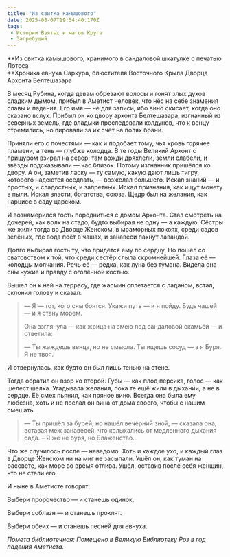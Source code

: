 ```yaml
---
title: "Из свитка камышового"
date: 2025-08-07T19:54:40.170Z
tags:
 - Истории Взятых и магов Круга
 - Загребущий
---
```


**Из свитка камышового, хранимого в сандаловой шкатулке с печатью
Лотоса  
**Хроника евнуха Саркура, блюстителя Восточного Крыла Дворца Архонта
Белтешазара

В месяц Рубина, когда девам обрезают волосы и гонят злых духов сладким
дымом, прибыл в Аметист человек, что нёс на себе знамения славы и
падения. Его имя — не для записи, ибо вино скисает, когда оно сказано
вслух. Прибыл он ко двору архонта Белтешазара, изгнанный из северных
земель, где владыки преследовали колдунов, что к венцу стремились, но
пировали за их счёт на полях брани.

Приняли его с почестями — как и подобает тому, чья кровь горячее
пламени, а тень — глубже колодца. В те годы Великий Архонт с прищуром
взирал на север: там вожди дряхлели, земли слабели, и звёзды
подсказывали — час близок. Потому изгнанник пришёлся ко двору. А он,
заметив ласку — ту самую, какую дают лишь тигру, которого надеются
оседлать, — возжелал большего. Искал знаний — и простых, и сладостных, и
запретных. Искал признания, как ищут монету в пыли. Искал власти,
богатства, союза. Щедр был на желания, как нарцисс в саду царском.

И вознамерился гость породниться с домом Архонта. Стал смотреть на
дочерей, как волк на стадо, будто выбирая не одну — а каждую. Сёстры же
жили тогда во Дворце Женском, в мраморных покоях, среди садов зелёных,
где вода поёт в чашах, и занавеси пахнут лавандой.

Долго выбирал гость ту, что придётся ему по сердцу. Но пошёл со
сватовством к той, что среди сестёр слыла скромнейшей. Глаза её —
колодцы молчания. Речь её — редка, как луна без тумана. Видела она сны
чужие и правду с оголённой костью.

Вышел он к ней на террасу, где жасмин сплетается с ладаном, встал,
склонил голову и сказал:

> — Я — тот, кого сны боятся. Укажи путь — и я пойду. Будь чашей — и я
> стану морем.
>
> Она взглянула — как жрица на змею под сандаловой скамьёй — и ответила:
>
> — Ты жаждешь венца, но не смысла. Ты ищешь сосуд — а я Буря. Я не
> твоя.

И отвернулась, как будто он был лишь тенью на стене.

Тогда обратил он взор ко второй. Губы — как плод персика, голос — как
шелест шелка. Угадывала желания, пока те ещё жили в дыхании, а не в
сердце. Её смех пьянил, как пряное вино. Всегда она была ему любезна,
хоть и не послал он вина от дома своего, чтобы с нашим смешать.

> — Ты пришёл за бурей, но нашёл вечерний зной, — сказала она, вставая
> меж занавесей, что колыхались от медленного дыхания сада. – Я же не
> буря, но Блаженство…

Что же случилось после — неведомо. Хоть и каждое ухо, и каждый глаз в
Дворце Женском ни на миг не засыпали. Ушёл он, как туман на рассвете,
как море во время отлива. Ушёл, оставив после себя женщин, что не стали
его.

И ныне в Аметисте говорят:

Выбери пророчество — и станешь одинок.

Выбери соблазн — и станешь проклят.

Выбери обеих — и станешь песней для евнуха.

*Помета библиотечная: Помещено в Великую Библиотеку Роз в год падения
Аметиста.*

